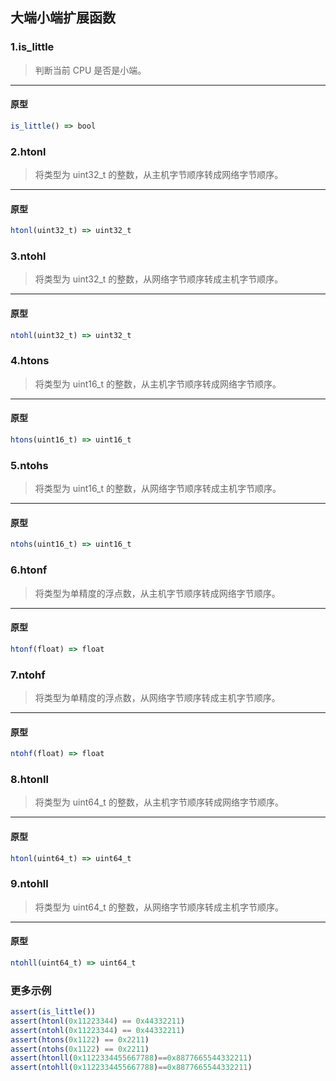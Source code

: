 ## 大端小端扩展函数

### 1.is\_little

> 判断当前 CPU 是否是小端。
----------------------------

#### 原型

```js
is_little() => bool
```

### 2.htonl

> 将类型为 uint32_t 的整数，从主机字节顺序转成网络字节顺序。
----------------------------

#### 原型

```js
htonl(uint32_t) => uint32_t
```

### 3.ntohl
> 将类型为 uint32_t 的整数，从网络字节顺序转成主机字节顺序。
----------------------------

#### 原型

```js
ntohl(uint32_t) => uint32_t
```

### 4.htons
> 将类型为 uint16_t 的整数，从主机字节顺序转成网络字节顺序。
----------------------------

#### 原型

```js
htons(uint16_t) => uint16_t
```

### 5.ntohs

> 将类型为 uint16_t 的整数，从网络字节顺序转成主机字节顺序。
----------------------------

#### 原型

```js
ntohs(uint16_t) => uint16_t
```

### 6.htonf

> 将类型为单精度的浮点数，从主机字节顺序转成网络字节顺序。
----------------------------

#### 原型

```js
htonf(float) => float
```

### 7.ntohf

> 将类型为单精度的浮点数，从网络字节顺序转成主机字节顺序。
----------------------------

#### 原型

```js
ntohf(float) => float
```

### 8.htonll
> 将类型为 uint64_t 的整数，从主机字节顺序转成网络字节顺序。
----------------------------

#### 原型

```js
htonl(uint64_t) => uint64_t
```

### 9.ntohll

> 将类型为 uint64_t 的整数，从网络字节顺序转成主机字节顺序。
----------------------------

#### 原型

```js
ntohll(uint64_t) => uint64_t
```

### 更多示例

```js
assert(is_little())
assert(htonl(0x11223344) == 0x44332211)
assert(ntohl(0x11223344) == 0x44332211)
assert(htons(0x1122) == 0x2211)
assert(ntohs(0x1122) == 0x2211)
assert(htonll(0x1122334455667788)==0x8877665544332211)
assert(ntohll(0x1122334455667788)==0x8877665544332211)
```
